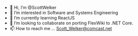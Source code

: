 - 👋 Hi, I’m @ScottWelker
- 👀 I’m interested in Software and Systems Engineering
- 🌱 I’m currently learning ReactJS
- 💞️ I’m looking to collaborate on porting FlexWiki to .NET Core.
- 📫 How to reach me ... Scott_Welker@comcast.net

<!---
ScottWelker/ScottWelker is a ✨ special ✨ repository because its `README.md` (this file) appears on your GitHub profile.
You can click the Preview link to take a look at your changes.
--->
